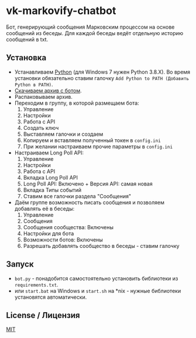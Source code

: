# vk-markovify-chatbot

Бот, генерирующий сообщения Марковским процессом на основе сообщений из беседы. Для каждой беседы ведёт отдельную историю сообщений в txt.

## Установка

- Устанавливаем [Python](https://python.org/downloads) (для Windows 7 нужен Python 3.8.X). Во время установки обязательно ставим галочку `Add Python to PATH (Добавить Python в PATH)`.
- [Скачиваем архив с ботом](https://github.com/monosans/vk-markovify-chatbot/archive/refs/heads/main.zip).
- Распаковываем архив.
- Переходим в группу, в которой размещаем бота:
  1. Управление
  2. Настройки
  3. Работа с API
  4. Создать ключ
  5. Выставляем галочки и создаем
  6. Копируем и вставляем полученный токен в `config.ini`
  7. При желании настраиваем прочие параметры в `config.ini`
- Настраиваем Long Poll API:
  1. Управление
  2. Настройки
  3. Работа с API
  4. Вкладка Long Poll API
  5. Long Poll API: Включено + Версия API: самая новая
  6. Вкладка Типы событий
  7. Ставим все галочки раздела "Сообщения"
- Даём группе возможность писать сообщения и позволяем добавлять её в беседы:
  1. Управление
  2. Сообщения
  3. Сообщения сообщества: Включены
  4. Настройки для бота
  5. Возможности ботов: Включены
  6. Разрешать добавлять сообщество в беседы - ставим галочку

## Запуск

- `bot.py` - понадобится самостоятельно установить библиотеки из `requirements.txt`.
- или `start.bat` на Windows и `start.sh` на \*nix - нужные библиотеки установятся автоматически.

## License / Лицензия

[MIT](LICENSE)
